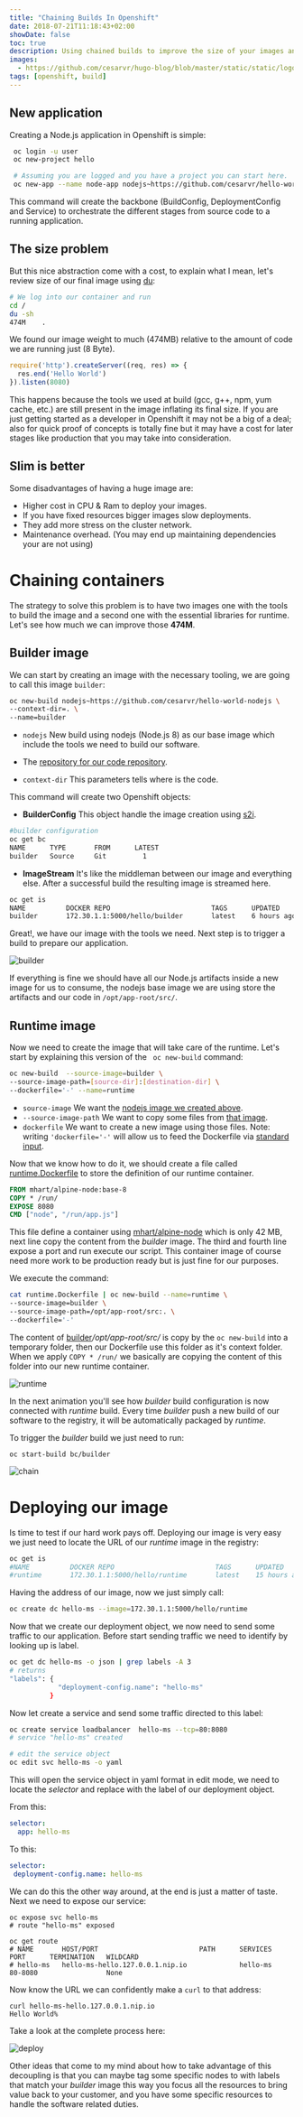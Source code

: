 ```yaml
---
title: "Chaining Builds In Openshift"
date: 2018-07-21T11:18:43+02:00
showDate: false
toc: true
description: Using chained builds to improve the size of your images and overall deployment performance in Openshift.
images:
  - https://github.com/cesarvr/hugo-blog/blob/master/static/static/logo/ocp.png?raw=true
tags: [openshift, build]
---
```


## New application

Creating a Node.js application in Openshift is simple:

```sh
 oc login -u user
 oc new-project hello

 # Assuming you are logged and you have a project you can start here.
 oc new-app --name node-app nodejs~https://github.com/cesarvr/hello-world-nodejs #new app using nodejs:latest (Node.js 8)
```

This command will create the backbone (BuildConfig, DeploymentConfig and Service) to orchestrate the different stages from source code to a running application.

## The size problem

But this nice abstraction come with a cost, to explain what I mean, let's review size of our final image using [du](http://www.linfo.org/du.html):

```sh
# We log into our container and run
cd /
du -sh
474M	.
```

We found our image weight to much (474MB) relative to the amount of code we are running just (8 Byte).

```js
require('http').createServer((req, res) => {
  res.end('Hello World')
}).listen(8080)
```

This happens because the tools we used at build (gcc, g++, npm, yum cache, etc.) are still present in the image inflating its final size. If you are just getting started as a developer in Openshift it may not be a big of a deal; also for quick proof of concepts is totally fine but it may have a cost for later stages like production that you may take into consideration.

## Slim is better

Some disadvantages of having a huge image are:

- Higher cost in CPU & Ram to deploy your images.
- If you have fixed resources bigger images slow deployments.
- They add more stress on the cluster network.
- Maintenance overhead. (You may end up maintaining dependencies your are not using)  

# Chaining containers

The strategy to solve this problem is to have two images one with the tools to build the image and a second one with the essential libraries for runtime. Let's see how much we can improve those **474M**.

## Builder image

We can start by creating an image with the necessary tooling, we are going to call this image ```builder```:

```sh
oc new-build nodejs~https://github.com/cesarvr/hello-world-nodejs \
--context-dir=. \
--name=builder   
```   

- ```nodejs``` New build using nodejs (Node.js 8) as our base image which include the tools we need to build our software.

- The [repository for our code repository](https://github.com/cesarvr/hello-world-nodejs).

- ```context-dir``` This parameters tells where is the code.

This command will create two Openshift objects:


* **BuilderConfig** This object handle the image creation using [s2i](https://github.com/openshift/source-to-image).

```sh
#builder configuration
oc get bc   
NAME      TYPE       FROM      LATEST
builder   Source     Git         1
```

* **ImageStream** It's like the middleman between our image and everything else. After a successful build the resulting image is streamed here.

```sh
oc get is
NAME          DOCKER REPO                         TAGS      UPDATED
builder       172.30.1.1:5000/hello/builder       latest    6 hours ago
```

Great!, we have our image with the tools we need. Next step is to trigger a build to prepare our application.  

![builder](https://github.com/cesarvr/hugo-blog/blob/master/static/static/chaining-build/build-tools.gif.gif?raw=true)

If everything is fine we should have all our Node.js artifacts inside a new image for us to consume, the nodejs base image we are using store the artifacts and our code in ```/opt/app-root/src/```.


## Runtime image

Now we need to create the image that will take care of the runtime. Let's start by explaining this version of the ``` oc new-build``` command:  

```sh
oc new-build  --source-image=builder \
--source-image-path=[source-dir]:[destination-dir] \
--dockerfile='-' --name=runtime
```

- ```source-image``` We want the [nodejs image we created above](#builder-image).
- ```--source-image-path``` We want to copy some files from [that image](#builder-image).
- ```dockerfile``` We want to create a new image using those files. Note: writing ```'dockerfile='-'``` will allow us to feed the Dockerfile via [standard input](https://en.wikipedia.org/wiki/Standard_streams#Standard_input_(stdin)).

Now that we know how to do it, we should create a file called [runtime.Dockerfile](https://gist.github.com/cesarvr/fac37fa7825f5ad7a576801fed07d0c8) to store the definition of our runtime container.

```Dockerfile
FROM mhart/alpine-node:base-8
COPY * /run/
EXPOSE 8080
CMD ["node", "/run/app.js"]
```

This file define a container using [mhart/alpine-node](https://hub.docker.com/r/mhart/alpine-node/) which is only 42 MB, next line copy the content from the *builder* image. The third and fourth line expose a port and run execute our script. This container image of course need more work to be production ready but is just fine for our purposes.


We execute the command:

```sh
cat runtime.Dockerfile | oc new-build --name=runtime \
--source-image=builder \
--source-image-path=/opt/app-root/src:. \
--dockerfile='-'
```

The content of [builder](#builder-image)*/opt/app-root/src/* is copy by the ```oc new-build``` into a temporary folder, then our Dockerfile use this folder as it's context folder. When we apply ```COPY * /run/``` we basically are copying the content of this folder into our new runtime container.


![runtime](https://github.com/cesarvr/hugo-blog/blob/master/static/static/chaining-build/runtime.gif?raw=true)


In the next animation you'll see how *builder* build configuration is now connected with *runtime* build. Every time *builder* push a new build of our software to the registry, it will be automatically packaged by *runtime*.

To trigger the *builder* build we just need to run:

```
oc start-build bc/builder
```

![chain](https://github.com/cesarvr/hugo-blog/blob/master/static/static/chaining-build/chain.gif?raw=true)



# Deploying our image

Is time to test if our hard work pays off. Deploying our image is very easy we just need to locate the URL of our *runtime* image in the registry:

```sh
oc get is
#NAME          DOCKER REPO                         TAGS      UPDATED
#runtime       172.30.1.1:5000/hello/runtime       latest    15 hours ago
```

Having the address of our image, now we just simply call:

```sh
oc create dc hello-ms --image=172.30.1.1:5000/hello/runtime
```

Now that we create our deployment object, we now need to send some traffic to our application. Before start sending traffic we need to identify by looking up is label.

```sh
oc get dc hello-ms -o json | grep labels -A 3
# returns
"labels": {
            "deployment-config.name": "hello-ms"
          }
```

Now let create a service and send some traffic directed to this label:


```sh
oc create service loadbalancer  hello-ms --tcp=80:8080
# service "hello-ms" created

# edit the service object
oc edit svc hello-ms -o yaml
```

This will open the service object in yaml format in edit mode, we need to locate the *selector* and replace with the label of our deployment object.

From this:

```yml
selector:
  app: hello-ms
```

To this:

```yml
selector:
 deployment-config.name: hello-ms
```

We can do this the other way around, at the end is just a matter of taste. Next we need to expose our service:

```
oc expose svc hello-ms
# route "hello-ms" exposed

oc get route
# NAME       HOST/PORT                         PATH      SERVICES   PORT      TERMINATION   WILDCARD
# hello-ms   hello-ms-hello.127.0.0.1.nip.io             hello-ms   80-8080                 None
```

Now know the URL we can confidently make a ```curl``` to that address:  


```
curl hello-ms-hello.127.0.0.1.nip.io
Hello World%
```


Take a look at the complete process here:

![deploy](https://github.com/cesarvr/hugo-blog/blob/master/static/static/chaining-build/deploy.gif?raw=true)  

Other ideas that come to my mind about how to take advantage of this decoupling is that you can maybe tag some specific nodes to with labels that match your *builder* image this way you focus all the resources to bring value back to your customer, and you have some specific resources to handle the software related duties.
